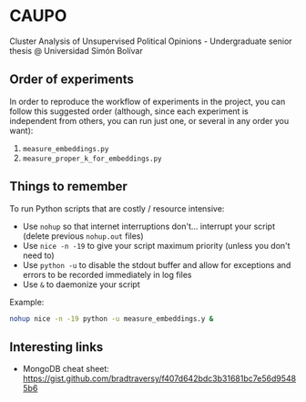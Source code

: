 # CAUPO

Cluster Analysis of Unsupervised Political Opinions - Undergraduate senior thesis @ Universidad Simón Bolívar

## Order of experiments

In order to reproduce the workflow of experiments in the project, you can follow this suggested order (although, since each experiment is independent from others, you can run just one, or several in any order you want):

1. `measure_embeddings.py`
2. `measure_proper_k_for_embeddings.py`

## Things to remember

To run Python scripts that are costly / resource intensive:

- Use `nohup` so that internet interruptions don't... interrupt your script (delete previous `nohup.out` files)
- Use `nice -n -19` to give your script maximum priority (unless you don't need to)
- Use `python -u` to disable the stdout buffer and allow for exceptions and errors to be recorded immediately in log files
- Use `&` to daemonize your script

Example:

```bash
nohup nice -n -19 python -u measure_embeddings.y &
```

## Interesting links

- MongoDB cheat sheet: https://gist.github.com/bradtraversy/f407d642bdc3b31681bc7e56d95485b6
